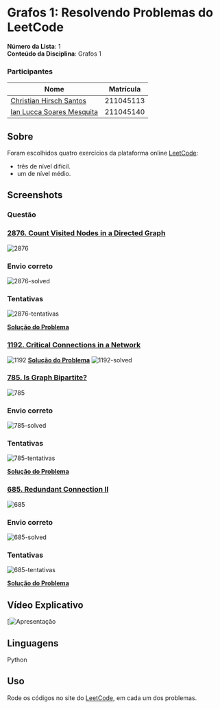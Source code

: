 # Grafos 1: Resolvendo Problemas do LeetCode

**Número da Lista**: 1<br>
**Conteúdo da Disciplina**: Grafos 1 <br>

### Participantes
Nome | Matrícula
|--|--|
[Christian Hirsch Santos](https://github.com/crstyhs)| 211045113
[Ian Lucca Soares Mesquita](https://github.com/IanLucca12) | 211045140 

## Sobre 
Foram escolhidos quatro exercícios da plataforma online [LeetCode](https://leetcode.com/):
- três de nível difícil.
- um de nível médio.

## Screenshots
### Questão
### [2876. Count Visited Nodes in a Directed Graph](https://leetcode.com/problems/count-visited-nodes-in-a-directed-graph/description/)
![2876](assets/questao_2876.PNG)

### Envio correto
![2876-solved](assets/aceito_2876.PNG)
### Tentativas
![2876-tentativas](assets/respostas_2876.PNG)

**[Solução do Problema](hard/2876_Count_Visited_Nodes_in_a_Directed_Graph.py)**


### [1192. Critical Connections in a Network](https://leetcode.com/problems/critical-connections-in-a-network/description/)
![1192](/assets/)
**[Solução do Problema]()**
![1192-solved](/assets/)

### [785. Is Graph Bipartite?](https://leetcode.com/problems/is-graph-bipartite/description)
![785](assets/Desafio785Enunciado.PNG)

### Envio correto
![785-solved](assets/Desafio785Resposta.PNG)
### Tentativas
![785-tentativas](assets/Desafio785Tentativas.PNG)

**[Solução do Problema](mid/785_Is_Graph_Bipartite.py)**

### [685. Redundant Connection II](https://leetcode.com/problems/redundant-connection-ii/description)
![685](assets/685Enunciado.PNG)

### Envio correto
![685-solved](assets/685Resposta.PNG)
### Tentativas
![685-tentativas](assets/685Tentativas.PNG)

**[Solução do Problema](hard/685_Redundant_Connection2.py)**


## Vídeo Explicativo

[![Apresentação]()


## Linguagens
Python 

## Uso 
Rode os códigos no site do [LeetCode](https://leetcode.com/), em cada um dos problemas.
